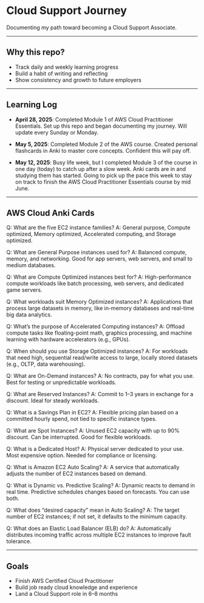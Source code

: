 # Cloud Support Journey

Documenting my path toward becoming a Cloud Support Associate.

---

## Why this repo?

- Track daily and weekly learning progress
- Build a habit of writing and reflecting
- Show consistency and growth to future employers

---

## Learning Log

- **April 28, 2025**: Completed Module 1 of AWS Cloud Practitioner Essentials. Set up this repo and began documenting my journey. Will update every Sunday or Monday.

- **May 5, 2025**: Completed Module 2 of the AWS course. Created personal flashcards in Anki to master core concepts. Confident this will pay off.

- **May 12, 2025**: Busy life week, but I completed Module 3 of the course in one day (today) to catch up after a slow week. Anki cards are in and studying them has started. Going to pick up the pace this week to stay on track to finish the AWS Cloud Practitioner Essentials course by mid June.

---

## AWS Cloud Anki Cards

Q: What are the five EC2 instance families?
A: General purpose, Compute optimized, Memory optimized, Accelerated computing, and Storage optimized.

Q: What are General Purpose instances used for?
A: Balanced compute, memory, and networking. Good for app servers, web servers, and small to medium databases.

Q: What are Compute Optimized instances best for?
A: High-performance compute workloads like batch processing, web servers, and dedicated game servers.

Q: What workloads suit Memory Optimized instances?
A: Applications that process large datasets in memory, like in-memory databases and real-time big data analytics.

Q: What’s the purpose of Accelerated Computing instances?
A: Offload compute tasks like floating-point math, graphics processing, and machine learning with hardware accelerators (e.g., GPUs).

Q: When should you use Storage Optimized instances?
A: For workloads that need high, sequential read/write access to large, locally stored datasets (e.g., OLTP, data warehousing).

Q: What are On-Demand instances?
A: No contracts, pay for what you use. Best for testing or unpredictable workloads.

Q: What are Reserved Instances?
A: Commit to 1–3 years in exchange for a discount. Ideal for steady workloads.

Q: What is a Savings Plan in EC2?
A: Flexible pricing plan based on a committed hourly spend, not tied to specific instance types.

Q: What are Spot Instances?
A: Unused EC2 capacity with up to 90% discount. Can be interrupted. Good for flexible workloads.

Q: What is a Dedicated Host?
A: Physical server dedicated to your use. Most expensive option. Needed for compliance or licensing.

Q: What is Amazon EC2 Auto Scaling?
A: A service that automatically adjusts the number of EC2 instances based on demand.

Q: What is Dynamic vs. Predictive Scaling?
A: Dynamic reacts to demand in real time. Predictive schedules changes based on forecasts. You can use both.

Q: What does “desired capacity” mean in Auto Scaling?
A: The target number of EC2 instances; if not set, it defaults to the minimum capacity.

Q: What does an Elastic Load Balancer (ELB) do?
A: Automatically distributes incoming traffic across multiple EC2 instances to improve fault tolerance.

---

## Goals

- Finish AWS Certified Cloud Practitioner
- Build job ready cloud knowledge and experience
- Land a Cloud Support role in 6–8 months

